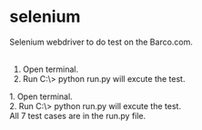 # selenium
Selenium webdriver to do test on the Barco.com. <br/>
<br/> 
<ol>
<li>Open terminal.</li>
<li>Run C:\> python run.py will excute the test.</li>
</ol>
1. Open terminal. <br/>
2. Run C:\> python run.py will excute the test. <br/>
All 7 test cases are in the run.py file.
